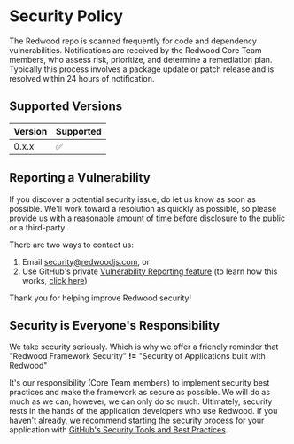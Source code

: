 # Security Policy
The Redwood repo is scanned frequently for code and dependency vulnerabilities. Notifications are received by the Redwood Core Team members, who assess risk, prioritize, and determine a remediation plan. Typically this process involves a package update or patch release and is resolved within 24 hours of notification.

## Supported Versions

| Version | Supported          |
| ------- | ------------------ |
| 0.x.x   | :white_check_mark: |

## Reporting a Vulnerability

If you discover a potential security issue, do let us know as soon as possible. We'll work toward a resolution as quickly as possible, so please provide us with a reasonable amount of time before disclosure to the public or a third-party.

There are two ways to contact us:
1. Email [security@redwoodjs.com](mailto:security@redwoodjs.com), or
2. Use GitHub's private [Vulnerability Reporting feature](https://github.com/redwoodjs/redwood/security/advisories) (to learn how this works, [click here](https://docs.github.com/en/code-security/security-advisories/repository-security-advisories/configuring-private-vulnerability-reporting-for-a-repository))

Thank you for helping improve Redwood security!

## Security is Everyone's Responsibility
We take security seriously. Which is why we offer a friendly reminder that "Redwood Framework Security" **!=** "Security of Applications built with Redwood"

It's our responsibility (Core Team members) to implement security best practices and make the framework as secure as possible. We will do as much as we can; however, we can only do so much. Ultimately, security rests in the hands of the application developers who use Redwood. If you haven't already, we recommend starting the security process for your application with [GitHub's Security Tools and Best Practices](https://docs.github.com/en/github/managing-security-vulnerabilities/managing-security-vulnerabilities-in-your-project).
